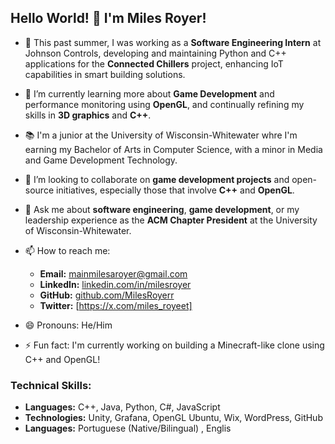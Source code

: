 ## Hello World! 👋 I'm Miles Royer!

- 🔭 This past summer, I was working as a **Software Engineering Intern** at Johnson Controls, developing and maintaining Python and C++ applications for the **Connected Chillers** project, enhancing IoT capabilities in smart building solutions.
  
- 🌱 I’m currently learning more about **Game Development** and performance monitoring using **OpenGL**, and continually refining my skills in **3D graphics** and **C++**.

- 📚 I'm a junior at the University of Wisconsin-Whitewater whre I'm earning my Bachelor of Arts in Computer Science, with a minor in Media and Game Development Technology.

- 👯 I’m looking to collaborate on **game development projects** and open-source initiatives, especially those that involve **C++** and **OpenGL**.

- 💬 Ask me about **software engineering**, **game development**, or my leadership experience as the **ACM Chapter President** at the University of Wisconsin-Whitewater.
  

- 📫 How to reach me:
  - **Email:** mainmilesaroyer@gmail.com
  - **LinkedIn:** [linkedin.com/in/milesroyer](https://linkedin.com/in/milesroyer)
  - **GitHub:** [github.com/MilesRoyerr](https://github.com/MilesRoyerr)
  - **Twitter:** [https://x.com/miles_royeet]

- 😄 Pronouns: He/Him

- ⚡ Fun fact: I'm currently working on building a Minecraft-like clone using C++ and OpenGL!

### Technical Skills:
- **Languages:** C++, Java, Python, C#, JavaScript
- **Technologies:** Unity, Grafana, OpenGL Ubuntu, Wix, WordPress, GitHub
- **Languages:** Portuguese (Native/Bilingual) , Englis
